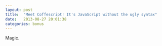 ```yaml
---
layout: post
title:  "Meet Coffescript! It's JavaScript without the ugly syntax"
date:   2013-08-27 20:01:38
categories: bonus
---
```


Magic.